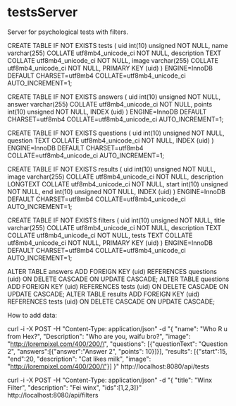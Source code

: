 # testsServer
Server for psychological tests with filters.

CREATE TABLE IF NOT EXISTS tests (
  uid int(10) unsigned NOT NULL,
  name varchar(255) COLLATE utf8mb4_unicode_ci NOT NULL,
  description TEXT COLLATE utf8mb4_unicode_ci NOT NULL,
  image varchar(255) COLLATE utf8mb4_unicode_ci NOT NULL,
  PRIMARY KEY (uid)
) ENGINE=InnoDB DEFAULT CHARSET=utf8mb4 COLLATE=utf8mb4_unicode_ci AUTO_INCREMENT=1;

CREATE TABLE IF NOT EXISTS answers (
  uid int(10) unsigned NOT NULL,
  answer varchar(255) COLLATE utf8mb4_unicode_ci NOT NULL,
  points int(10) unsigned NOT NULL,
  INDEX (uid)
) ENGINE=InnoDB DEFAULT CHARSET=utf8mb4 COLLATE=utf8mb4_unicode_ci AUTO_INCREMENT=1;

CREATE TABLE IF NOT EXISTS questions (
  uid int(10) unsigned NOT NULL,
  question TEXT COLLATE utf8mb4_unicode_ci NOT NULL,
  INDEX (uid)
) ENGINE=InnoDB DEFAULT CHARSET=utf8mb4 COLLATE=utf8mb4_unicode_ci AUTO_INCREMENT=1;

CREATE TABLE IF NOT EXISTS results (
  uid int(10) unsigned NOT NULL,
  image varchar(255) COLLATE utf8mb4_unicode_ci NOT NULL,
  description LONGTEXT COLLATE utf8mb4_unicode_ci NOT NULL,
  start int(10) unsigned NOT NULL,
  end int(10) unsigned NOT NULL,
  INDEX (uid)
) ENGINE=InnoDB DEFAULT CHARSET=utf8mb4 COLLATE=utf8mb4_unicode_ci AUTO_INCREMENT=1;

CREATE TABLE IF NOT EXISTS filters (
  uid int(10) unsigned NOT NULL,
  title varchar(255) COLLATE utf8mb4_unicode_ci NOT NULL,
  description TEXT COLLATE utf8mb4_unicode_ci NOT NULL,
  tests TEXT COLLATE utf8mb4_unicode_ci NOT NULL,
  PRIMARY KEY (uid)
) ENGINE=InnoDB DEFAULT CHARSET=utf8mb4 COLLATE=utf8mb4_unicode_ci AUTO_INCREMENT=1;

ALTER TABLE  answers ADD FOREIGN KEY (uid) REFERENCES  questions (uid) ON DELETE CASCADE ON UPDATE CASCADE;
ALTER TABLE  questions ADD FOREIGN KEY (uid) REFERENCES  tests (uid) ON DELETE CASCADE ON UPDATE CASCADE;
ALTER TABLE  results ADD FOREIGN KEY (uid) REFERENCES  tests (uid) ON DELETE CASCADE ON UPDATE CASCADE;

How to add data:

curl -i -X POST -H "Content-Type: application/json" -d "{ \"name\": \"Who R u from Hex?\", \"Description\": \"Who are you, waifu bro?\", \"image\": \"http://lorempixel.com/400/200/\", \"questions\": [{\"questionText\": \"Question 2\", \"answers\":[{\"answer\":\"Answer 2\", \"points\": 10}]}], \"results\": [{\"start\":15, \"end\":20, \"description\": \"Cat likes milk\", \"image\": \"http://lorempixel.com/400/200/\"}] }" http://localhost:8080/api/tests

curl -i -X POST -H "Content-Type: application/json" -d "{ \"title\": \"Winx Filter\", \"description\": \"Fei winx\", \"ids\":[1,2,3]}" http://localhost:8080/api/filters
